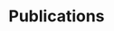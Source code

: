 <h1>Publications</h1>
<div id="bibtex_display">
    <div class="bibtex_template" style="display: none;">
        <ul>
            <li>
                <span class="if title">
                    <span class="title" style="font-weight: bold;"></span>
                </span>
                <div class="if author">
                    <span class="author" style="font-size: 14px;"></span>
                </div>
                <div>
                    <span class="if journal"><em><span class="journal"></span></em>,</span>
                    <span class="if publisher"><em><span class="publisher"></span></em>,</span>
                    <span class="if booktitle">In <em><span class="booktitle"></span></em>,</span>
                    <span class="if address"><span class="address"></span>,</span>
                    <span class="if month"><span class="month"></span>,</span>
                    <span class="if year"><span class="year"></span>.</span>
                    <span class="if note"><span class="note"></span></span>
                </div>
                <div>
                    <a class="bibtexVar" href="/pub/pdf/+BIBTEXKEY+.pdf" extra="BIBTEXKEY">
                        [pdf]
                    </a>
                    <span class = "if code">
                        <a class="code" extra="code">
                            [code]
                        </a>
                    </span>
                    <span class = "if slides">
                        <a class="slides" extra="slides">
                            [slides]
                        </a>
                    </span>
                    <span class = "if video">
                        <a class="video" extra="video">
                            [video]
                        </a>
                    </span>
                    <a class="bibtexVar" role="button" data-toggle="collapse" href="#bib+BIBTEXKEY+"
                        aria-expanded="false" aria-controls="bib+BIBTEXKEY+" extra="BIBTEXKEY" bibtexjs-css-escape>
                        [bib]
                    </a>
                </div>
                <div class="bibtexVar collapse" id="bib+BIBTEXKEY+" extra="BIBTEXKEY">
                    <div class="well">
                        <pre><span class="bibtexraw noread"></span></pre>
                    </div>
                </div>
                <div style="display:none"><span class="bibtextype"></span></div>
            </li>
        </ul>
    </div>
</div>

<script src="/src/bibtex_js.js" type="text/javascript" charset="utf-8"></script>
<bibtex src="/pub/pub.bib"></bibtex>
